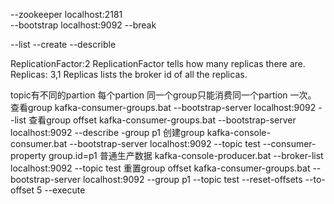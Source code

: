--zookeeper localhost:2181  
--bootstrap localhost:9092 
--break

--list
--create
--describle

ReplicationFactor:2  ReplicationFactor tells how many replicas there are.
Replicas: 3,1        Replicas lists the broker id of all the replicas.



topic有不同的partion 每个partion 同一个group只能消费同一个partion 一次。 
查看group
kafka-consumer-groups.bat  --bootstrap-server localhost:9092 --list 
查看group offset
kafka-consumer-groups.bat  --bootstrap-server localhost:9092 --describe  -group p1
创建group
kafka-console-consumer.bat --bootstrap-server localhost:9092 --topic test --consumer-property group.id=p1 
普通生产数据
kafka-console-producer.bat --broker-list localhost:9092 --topic test
重置group offset
kafka-consumer-groups.bat  --bootstrap-server localhost:9092 --group p1 --topic test --reset-offsets --to-offset 5 --execute